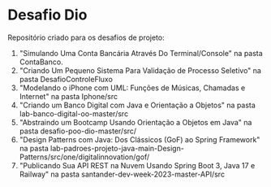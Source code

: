 # Desafio Dio

Repositório criado para os desafios de projeto: 
1. "Simulando Uma Conta Bancária Através Do Terminal/Console" na pasta ContaBanco.
2. "Criando Um Pequeno Sistema Para Validação de Processo Seletivo" na pasta DesafioControleFluxo
3. "Modelando o iPhone com UML: Funções de Músicas, Chamadas e Internet" na pasta Iphone/src
4. "Criando um Banco Digital com Java e Orientação a Objetos" na pasta lab-banco-digital-oo-master/src
5. "Abstraindo um Bootcamp Usando Orientação a Objetos em Java" na pasta desafio-poo-dio-master/src/
6. "Design Patterns com Java: Dos Clássicos (GoF) ao Spring Framework" na pasta lab-padroes-projeto-java-main-Design-Patterns/src/one/digitalinnovation/gof/
7. "Publicando Sua API REST na Nuvem Usando Spring Boot 3, Java 17 e Railway" na pasta santander-dev-week-2023-master-API/src
